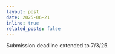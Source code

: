 ```yaml
---
layout: post
date: 2025-06-21
inline: true
related_posts: false
---
```


Submission deadline extended to 7/3/25.